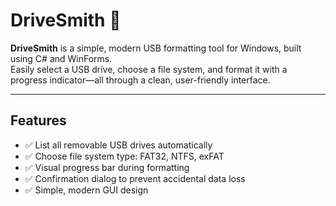 # DriveSmith 🚀

**DriveSmith** is a simple, modern USB formatting tool for Windows, built using C# and WinForms.  
Easily select a USB drive, choose a file system, and format it with a progress indicator—all through a clean, user-friendly interface.

---

## Features

- ✅ List all removable USB drives automatically  
- ✅ Choose file system type: FAT32, NTFS, exFAT  
- ✅ Visual progress bar during formatting  
- ✅ Confirmation dialog to prevent accidental data loss  
- ✅ Simple, modern GUI design  
